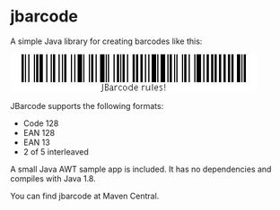# jbarcode

A simple Java library for creating barcodes like this:


![barcode](./docs/barcode.jpg)

JBarcode supports the following formats:

* Code 128
* EAN 128
* EAN 13
* 2 of 5 interleaved

A small Java AWT sample app is included. It has no dependencies and compiles with Java 1.8.

You can find jbarcode at Maven Central.
